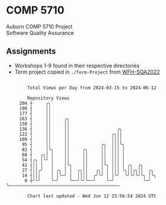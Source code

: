 # COMP 5710
Auburn COMP 5710 Project  
Software Quality Assurance

## Assignments
- Workshops 1-9 found in their respective directories
- Term project copied in `./Term-Project` from [WFH-SQA2022](https://github.com/wumphlett/WFH-SQA2022-AUBURN)

```

        Total Views per Day from 2024-03-15 to 2024-06-12

        Repository Views
     204 ┼     ╭╮
     190 ┤     ││
     177 ┤     ││
     163 ┤     ││     ╭╮
     150 ┤     ││     ││
     136 ┤     ││     ││                  ╭╮
     122 ┤     ││     ││                ╭╮││
     109 ┤     ││     ││                ││││
      95 ┤     ││     ││            ╭╮  │││╰╮
      82 ┤     │╰╮    ││     ╭╮     ││  │││ │
      68 ┤   ╭╮│ │    ││     ││     ││  │││ │
      54 ┤╭╮ │╰╯ │    ││     ││     ││  │││ │
      41 ┤││ │   │    │╰╮    ││     │╰╮ │││ │ ╭╮  ╭╮
      27 ┤││╭╯   │ ╭╮ │ │  ╭╮││   ╭╮│ │ │││ ╰╮││╭╮││  ╭╮
      14 ┤│││    │ │╰─╯ │  ││││  ╭╯╰╯ │ │╰╯  ╰╯╰╯╰╯╰╮ │╰╮
       0 ┼╯╰╯    ╰─╯    ╰──╯╰╯╰──╯    ╰─╯           ╰─╯ ╰──────────────────────────────────────────

        Chart last updated - Wed Jun 12 23:56:54 2024 UTC
        
```
